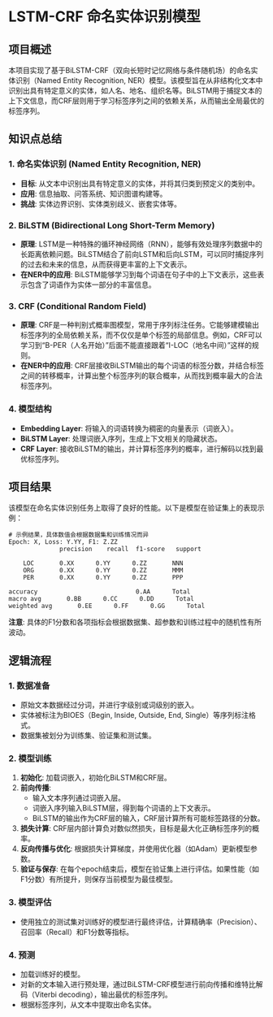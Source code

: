 # LSTM-CRF 命名实体识别模型

## 项目概述

本项目实现了基于BiLSTM-CRF（双向长短时记忆网络与条件随机场）的命名实体识别（Named Entity Recognition, NER）模型。该模型旨在从非结构化文本中识别出具有特定意义的实体，如人名、地名、组织名等。BiLSTM用于捕捉文本的上下文信息，而CRF层则用于学习标签序列之间的依赖关系，从而输出全局最优的标签序列。

## 知识点总结

### 1. 命名实体识别 (Named Entity Recognition, NER)
- **目标**: 从文本中识别出具有特定意义的实体，并将其归类到预定义的类别中。
- **应用**: 信息抽取、问答系统、知识图谱构建等。
- **挑战**: 实体边界识别、实体类别歧义、嵌套实体等。

### 2. BiLSTM (Bidirectional Long Short-Term Memory)
- **原理**: LSTM是一种特殊的循环神经网络（RNN），能够有效处理序列数据中的长距离依赖问题。BiLSTM结合了前向LSTM和后向LSTM，可以同时捕捉序列的过去和未来的信息，从而获得更丰富的上下文表示。
- **在NER中的应用**: BiLSTM能够学习到每个词语在句子中的上下文表示，这些表示包含了词语作为实体一部分的丰富信息。

### 3. CRF (Conditional Random Field)
- **原理**: CRF是一种判别式概率图模型，常用于序列标注任务。它能够建模输出标签序列的全局依赖关系，而不仅仅是单个标签的局部信息。例如，CRF可以学习到“B-PER（人名开始）”后面不能直接跟着“I-LOC（地名中间）”这样的规则。
- **在NER中的应用**: CRF层接收BiLSTM输出的每个词语的标签分数，并结合标签之间的转移概率，计算出整个标签序列的联合概率，从而找到概率最大的合法标签序列。

### 4. 模型结构
- **Embedding Layer**: 将输入的词语转换为稠密的向量表示（词嵌入）。
- **BiLSTM Layer**: 处理词嵌入序列，生成上下文相关的隐藏状态。
- **CRF Layer**: 接收BiLSTM的输出，并计算标签序列的概率，进行解码以找到最优标签序列。

## 项目结果

该模型在命名实体识别任务上取得了良好的性能。以下是模型在验证集上的表现示例：

```
# 示例结果，具体数值会根据数据集和训练情况而异
Epoch: X, Loss: Y.YY, F1: Z.ZZ
              precision    recall  f1-score   support

    LOC       0.XX      0.YY      0.ZZ       NNN
    ORG       0.XX      0.YY      0.ZZ       MMM
    PER       0.XX      0.YY      0.ZZ       PPP

accuracy                           0.AA      Total
macro avg       0.BB      0.CC      0.DD      Total
weighted avg       0.EE      0.FF      0.GG      Total
```

**注意**: 具体的F1分数和各项指标会根据数据集、超参数和训练过程中的随机性有所波动。

## 逻辑流程

### 1. 数据准备
- 原始文本数据经过分词，并进行字级别或词级别的嵌入。
- 实体被标注为BIOES（Begin, Inside, Outside, End, Single）等序列标注格式。
- 数据集被划分为训练集、验证集和测试集。

### 2. 模型训练
1.  **初始化**: 加载词嵌入，初始化BiLSTM和CRF层。
2.  **前向传播**: 
    - 输入文本序列通过词嵌入层。
    - 词嵌入序列输入BiLSTM层，得到每个词语的上下文表示。
    - BiLSTM的输出作为CRF层的输入，CRF层计算所有可能标签路径的分数。
3.  **损失计算**: CRF层内部计算负对数似然损失，目标是最大化正确标签序列的概率。
4.  **反向传播与优化**: 根据损失计算梯度，并使用优化器（如Adam）更新模型参数。
5.  **验证与保存**: 在每个epoch结束后，模型在验证集上进行评估。如果性能（如F1分数）有所提升，则保存当前模型为最佳模型。

### 3. 模型评估
- 使用独立的测试集对训练好的模型进行最终评估，计算精确率（Precision）、召回率（Recall）和F1分数等指标。

### 4. 预测
- 加载训练好的模型。
- 对新的文本输入进行预处理，通过BiLSTM-CRF模型进行前向传播和维特比解码（Viterbi decoding），输出最优的标签序列。
- 根据标签序列，从文本中提取出命名实体。

